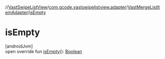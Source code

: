 //[VastSwipeListView](../../../index.md)/[com.gcode.vastswipelistview.adapter](../index.md)/[VastMergeListItemAdapter](index.md)/[isEmpty](is-empty.md)

# isEmpty

[androidJvm]\
open override fun [isEmpty](is-empty.md)(): [Boolean](https://kotlinlang.org/api/latest/jvm/stdlib/kotlin/-boolean/index.html)
